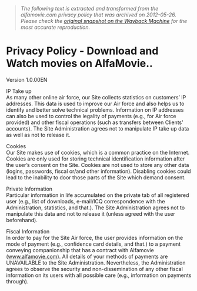 > *The following text is extracted and transformed from the alfamovie.com privacy policy that was archived on 2012-05-26. Please check the [original snapshot on the Wayback Machine](https://web.archive.org/web/20120526131259id_/http%3A//www.alfamovie.com/privacy-policy) for the most accurate reproduction.*

# Privacy Policy - Download and Watch movies on AlfaMovie..

Version 1.0.00EN

IP Take up  
As many other online air force, our Site collects statistics on customers’ IP addresses. This data is used to improve our Air force and also helps us to identify and better solve technical problems. Information on IP addresses can also be used to control the legality of payments (e.g., for Air force provided) and other fiscal operations (such as transfers between Clients’ accounts). The Site Administration agrees not to manipulate IP take up data as well as not to release it.

Cookies  
Our Site makes use of cookies, which is a common practice on the Internet. Cookies are only used for storing technical identification information after the user’s consent on the Site. Cookies are not used to store any other data (logins, passwords, fiscal or/and other information). Disabling cookies could lead to the inability to door those parts of the Site which demand consent.

Private Information  
Particular information in life accumulated on the private tab of all registered user (e.g., list of downloads, e-mail/ICQ correspondence with the Administration, statistics, and that.). The Site Administration agrees not to manipulate this data and not to release it (unless agreed with the user beforehand).

Fiscal Information  
In order to pay for the Site Air force, the user provides information on the mode of payment (e.g., confidence card details, and that.) to a payment conveying companionship that has a contract with Alfamovie (www.alfamovie.com). All details of your methods of payments are UNAVAILABLE to the Site Administration. Nevertheless, the Administration agrees to observe the security and non-dissemination of any other fiscal information on its users with all possible care (e.g., information on payments through).
